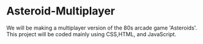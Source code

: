 # Asteroid-Multiplayer
We will be making a multiplayer version of the 80s arcade game 'Asteroids'. This project will be coded mainly using CSS,HTML, and JavaScript.
